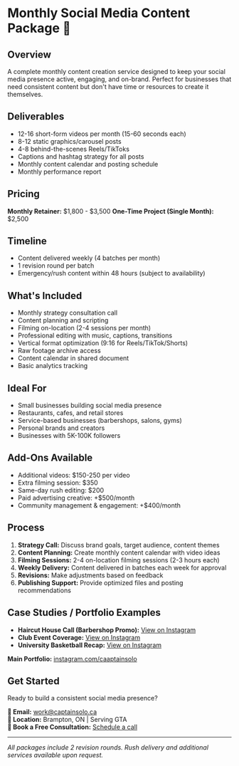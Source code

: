 # Monthly Social Media Content Package 📱

## Overview
A complete monthly content creation service designed to keep your social media presence active, engaging, and on-brand. Perfect for businesses that need consistent content but don't have time or resources to create it themselves.

## Deliverables
- 12-16 short-form videos per month (15-60 seconds each)
- 8-12 static graphics/carousel posts
- 4-8 behind-the-scenes Reels/TikToks
- Captions and hashtag strategy for all posts
- Monthly content calendar and posting schedule
- Monthly performance report

## Pricing
**Monthly Retainer:** $1,800 - $3,500
**One-Time Project (Single Month):** $2,500

## Timeline
- Content delivered weekly (4 batches per month)
- 1 revision round per batch
- Emergency/rush content within 48 hours (subject to availability)

## What's Included
- Monthly strategy consultation call
- Content planning and scripting
- Filming on-location (2-4 sessions per month)
- Professional editing with music, captions, transitions
- Vertical format optimization (9:16 for Reels/TikTok/Shorts)
- Raw footage archive access
- Content calendar in shared document
- Basic analytics tracking

## Ideal For
- Small businesses building social media presence
- Restaurants, cafes, and retail stores
- Service-based businesses (barbershops, salons, gyms)
- Personal brands and creators
- Businesses with 5K-100K followers

## Add-Ons Available
- Additional videos: $150-250 per video
- Extra filming session: $350
- Same-day rush editing: $200
- Paid advertising creative: +$500/month
- Community management & engagement: +$400/month

## Process
1. **Strategy Call:** Discuss brand goals, target audience, content themes
2. **Content Planning:** Create monthly content calendar with video ideas
3. **Filming Sessions:** 2-4 on-location filming sessions (2-3 hours each)
4. **Weekly Delivery:** Content delivered in batches each week for approval
5. **Revisions:** Make adjustments based on feedback
6. **Publishing Support:** Provide optimized files and posting recommendations

## Case Studies / Portfolio Examples
- **Haircut House Call (Barbershop Promo):** [View on Instagram](https://www.instagram.com/reel/CsCKDtUJGo2/)
- **Club Event Coverage:** [View on Instagram](https://www.instagram.com/reel/CqQzDikJRQj/)
- **University Basketball Recap:** [View on Instagram](https://www.instagram.com/reel/C0VtaMVM0iF/)

**Main Portfolio:** [instagram.com/caaptainsolo](https://www.instagram.com/caaptainsolo/)

## Get Started
Ready to build a consistent social media presence?

**📧 Email:** work@captainsolo.ca  
**📍 Location:** Brampton, ON | Serving GTA  
**💼 Book a Free Consultation:** [Schedule a call](#contact)

---

*All packages include 2 revision rounds. Rush delivery and additional services available upon request.*

